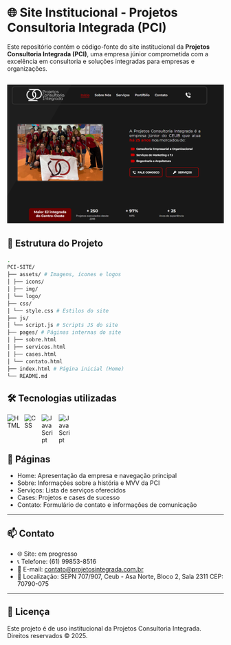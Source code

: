 # 🌐 Site Institucional - Projetos Consultoria Integrada (PCI)

Este repositório contém o código-fonte do site institucional da **Projetos Consultoria Integrada (PCI)**, uma empresa júnior comprometida com a excelência em consultoria e soluções integradas para empresas e organizações.

![Preview of the current progress](./assets/imgs/previews/pv1.png)
---

## 📁 Estrutura do Projeto

```bash
.
PCI-SITE/
├── assets/ # Imagens, ícones e logos
│ ├── icons/
│ ├── img/
│ └── logo/
├── css/
│ └── style.css # Estilos do site
├── js/
│ └── script.js # Scripts JS do site
├── pages/ # Páginas internas do site
│ ├── sobre.html
│ ├── servicos.html
│ ├── cases.html
│ └── contato.html
├── index.html # Página inicial (Home)
└── README.md
```

## 🛠️ Tecnologias utilizadas

<img 
    align="left" 
    alt="HTML"
    title="HTML" 
    width="30px" 
    style="padding-right: 10px;" 
    src="https://cdn.jsdelivr.net/gh/devicons/devicon@latest/icons/html5/html5-original.svg" 
/>
<img 
    align="left" 
    alt="CSS" 
    title="CSS"
    width="30px" 
    style="padding-right: 10px;" 
    src="https://cdn.jsdelivr.net/gh/devicons/devicon@latest/icons/css3/css3-original.svg" 
/>
<img 
    align="left" 
    alt="JavaScript" 
    title="JavaScript"
    width="30px" 
    style="padding-right: 10px;" 
    src="https://cdn.jsdelivr.net/gh/devicons/devicon@latest/icons/javascript/javascript-original.svg" 
/>
<img 
    align="left" 
    alt="JavaScript" 
    title="JavaScript"
    width="30px" 
    style="padding-right: 10px;" 
    src="https://cdn.jsdelivr.net/gh/devicons/devicon@latest/icons/canva/canva-original.svg" 
/>

<br></br>
---
## 🧩 Páginas

- Home: Apresentação da empresa e navegação principal
- Sobre: Informações sobre a história e MVV da PCI
- Serviços: Lista de serviços oferecidos
- Cases: Projetos e cases de sucesso
- Contato: Formulário de contato e informações de comunicação

---

## 📫 Contato

- 🌐 Site: em progresso
- 📞 Telefone: (61) 99853-8516
- 📧 E-mail: contato@projetosintegrada.com.br
- 📍 Localização: SEPN 707/907, Ceub - Asa Norte, Bloco 2, Sala 2311 CEP: 70790-075

---

## 📝 Licença

Este projeto é de uso institucional da Projetos Consultoria Integrada. Direitos reservados © 2025.
